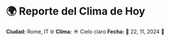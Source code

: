 # 🌍 Reporte del Clima de Hoy

**Ciudad:** Rome, IT 🌐
**Clima:** ☀️ Cielo claro
**Fecha:** 📅 22, 11, 2024 🚀
